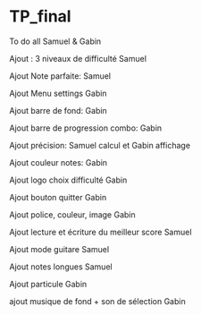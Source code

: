 # TP_final

To do all Samuel & Gabin

Ajout : 3 niveaux de difficulté  Samuel

Ajout Note parfaite: 		Samuel
	
Ajout Menu settings		Gabin

Ajout barre de fond:		Gabin

Ajout barre de progression combo:		Gabin
	
Ajout précision:			Samuel calcul et Gabin affichage
	
Ajout couleur notes:			Gabin

Ajout logo choix difficulté		Gabin

Ajout bouton quitter			Gabin

Ajout police, couleur, image		Gabin

Ajout lecture et écriture du meilleur score	Samuel

Ajout mode guitare			Samuel

Ajout notes longues			Samuel

Ajout particule				Gabin

ajout musique de fond + son de sélection	Gabin




		
		
		
		
		